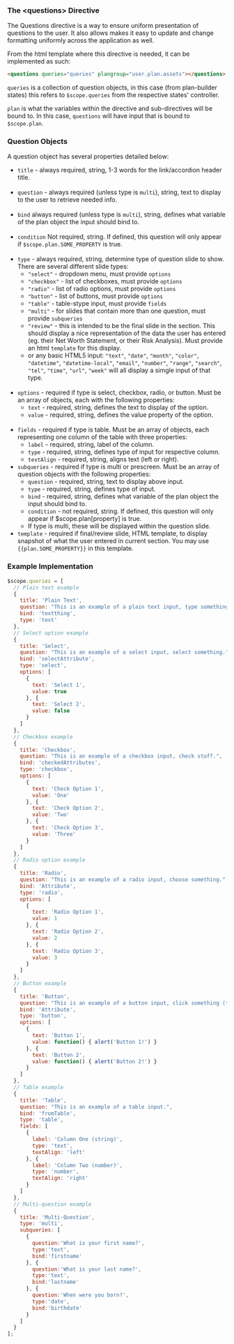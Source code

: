 ### The &lt;questions> Directive

The Questions directive is a way to ensure uniform presentation of questions to the user. It also allows makes it easy to update and change formatting uniformly across the application as well.

From the html template where this directive is needed, it can be implemented as such:

```html
<questions queries="queries" plangroup="user.plan.assets"></questions>
```

<code>queries</code> is a collection of question objects, in this case (from plan-builder states) this refers to <code>$scope.queries</code> from the respective states' controller.

<code>plan</code> is what the variables within the directive and sub-directives will be bound to. In this case, <code>questions</code> will have input that is bound to <code>$scope.plan</code>.


### Question Objects

A question object has several properties detailed below:
* <code>title</code> - always required, string, 1-3 words for the link/accordion header title.
<br><br>
* <code>question</code> - always required (unless type is <code>multi</code>), string, text to display to the user to retrieve needed info.
<br><br>
* <code>bind</code> always required (unless type is <code>multi</code>), string, defines what variable of the plan object the input should bind to.
<br><br>
* <code>condition</code> Not required, string. If defined, this question will only appear if <code>$scope.plan.SOME_PROPERTY</code> is true.
<br><br>
* <code>type</code> - always required, string, determine type of question slide to show. There are several different slide types:
  - <code>"select"</code> - dropdown menu, must provide <code>options</code>
  - <code>"checkbox"</code> - list of checkboxes, must provide <code>options</code>
  - <code>"radio"</code> - list of radio options, must provide <code>options</code>
  - <code>"button"</code> - list of buttons, must provide <code>options</code>
  - <code>"table"</code> - table-stype input, must provide <code>fields</code>
  - <code>"multi"</code> - for slides that contain more than one question, must provide <code>subqueries</code>
  - <code>"review"</code> - this is intended to be the final slide in the section. This should display a nice representation of the data the user has entered (eg. their Net Worth Statement, or their Risk Analysis). Must provide an html <code>template</code> for this display.
  - or any basic HTML5 input: <code>"text"</code>, <code>"date"</code>, <code>"month"</code>, <code>"color"</code>, <code>"datetime"</code>, <code>"datetime-local"</code>, <code>"email"</code>, <code>"number"</code>, <code>"range"</code>, <code>"search"</code>, <code>"tel"</code>, <code>"time"</code>, <code>"url"</code>, <code>"week"</code> will all display a simgle input of that type.
<br><br>
* <code>options</code> - required if type is select, checkbox, radio, or button. Must be an array of objects, each with the following properties:
  - <code>text</code> - required, string, defines the text to display of the option.
  - <code>value</code> - required, string, defines the value property of the option.
<br><br>
* <code>fields</code> - required if type is table. Must be an array of objects, each representing one column of the table with three properties:
  - <code>label</code> - required, string, label of the column.
  - <code>type</code> - required, string, defines type of input for respective column.
  - <code>textAlign</code> - required, string, aligns text (left or right).
* <code>subqueries</code> - required if type is multi or prescreen. Must be an array of question objects with the following properties:
  - <code>question</code> - required, string, text to display above input.
  - <code>type</code> - required, string, defines type of input.
  - <code>bind</code> - required, string, defines what variable of the plan object the input should bind to.
  - <code>condition</code> - not required, string. If defined, this question will only appear if $scope.plan[property] is true.
  - If type is multi, these will be displayed within the question slide.
* <code>template</code> - required if final/review slide, HTML template, to display snapshot of what the user entered in current section. You may use <code>{{plan.SOME_PROPERTY}}</code> in this template.


### Example Implementation

```javascript
$scope.queries = [
  // Plain text example
  {
    title: 'Plain Text',
    question: "This is an example of a plain text input, type something in.",
    bind: 'textthing',
    type: 'text'
  },
  // Select option example
  {
    title: 'Select',
    question: "This is an example of a select input, select something.",
    bind: 'selectAttribute',
    type: 'select',
    options: [
      {
        text: 'Select 1',
        value: true
      }, {
        text: 'Select 2',
        value: false
      }
    ]
  },
  // Checkbox example
  {
    title: 'Checkbox',
    question: "This is an example of a checkbox input, check stuff.",
    bind: 'checkedAttributes',
    type: 'checkbox',
    options: [
      {
        text: 'Check Option 1',
        value: 'One'
      }, {
        text: 'Check Option 2',
        value: 'Two'
      }, {
        text: 'Check Option 3',
        value: 'Three'
      }
    ]
  },
  // Radio option example
  {
    title: 'Radio',
    question: "This is an example of a radio input, choose something.",
    bind: 'Attribute',
    type: 'radio',
    options: [
      {
        text: 'Radio Option 1',
        value: 1
      }, {
        text: 'Radio Option 2',
        value: 2
      }, {
        text: 'Radio Option 3',
        value: 3
      }
    ]
  },
  // Button example
  {
    title: 'Button',
    question: "This is an example of a button input, click something (the buttons don't do anything yet).",
    bind: 'Attribute',
    type: 'button',
    options: [
      {
        text: 'Button 1',
        value: function() { alert('Button 1!') }
      }, {
        text: 'Button 2',
        value: function() { alert('Button 2!') }
      }
    ]
  },
  // Table example
  {
    title: 'Table',
    question: "This is an example of a table input.",
    bind: 'fromTable',
    type: 'table',
    fields: [
      {
        label: 'Column One (string)',
        type: 'text',
        textAlign: 'left'
      }, {
        label: 'Column Two (number)',
        type: 'number',
        textAlign: 'right'
      }
    ]
  },
  // Multi-question example
  {
    title: 'Multi-Question',
    type: 'multi',
    subqueries: [
      {
        question:'What is your first name?',
        type:'text',
        bind:'firstname'
      }, {
        question:'What is your last name?',
        type:'text',
        bind:'lastname'
      }, {
        question:'When were you born?',
        type:'date',
        bind:'birthdate'
      }
    ]
  }
];
```
